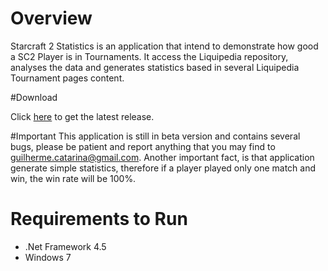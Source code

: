 # Overview
Starcraft 2 Statistics is an application that intend to demonstrate how good a SC2 Player is in Tournaments. It access the Liquipedia repository, analyses the data and generates statistics based in several Liquipedia Tournament pages content.

#Download


Click [here](https://github.com/guilhermemoschen/SC2Statistics/releases/tag/v0.2.0-beta) to get the latest release.

#Important
This application is still in beta version and contains several bugs, please be patient and report anything that you may find to guilherme.catarina@gmail.com.
Another important fact, is that application generate simple statistics, therefore if a player played only one match and win, the win rate will be 100%.

# Requirements to Run
- .Net Framework 4.5
- Windows 7
